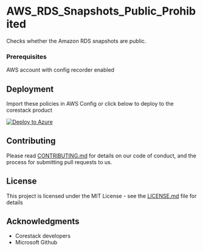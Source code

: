 
# AWS_RDS_Snapshots_Public_Prohibited

Checks whether the Amazon RDS snapshots are public.

### Prerequisites

AWS account with config recorder enabled

## Deployment

Import these policies in AWS Config or click below to deploy to the corestack product 

[![Deploy to Azure](https://docs.corestack.io/wp-content/uploads/2019/09/deploy-to-corestack.svg)](http://qa.corestack.io/policy?repositories=github&external_redirect=true&name=AWS_RDS_Snapshots_Public_Prohibited&engine_type=aws_config&services=AWS&severity=high&classification=Security&sub_classification=Data&url=https://github.com/corestacklabs/Policies.git&path=AWS/managed/AWS_RDS_Snapshots_Public_Prohibited&recommendation_name=AWS_RDS_Snapshots_Public_Prohibited#/tenant)

## Contributing

Please read [CONTRIBUTING.md](https://gist.github.com/karthick-kk/30e4fd3f279492b4f040d5cd569d21d0) for details on our code of conduct, and the process for submitting pull requests to us.

## License

This project is licensed under the MIT License - see the [LICENSE.md](LICENSE.md) file for details

## Acknowledgments

* Corestack developers
* Microsoft Github

